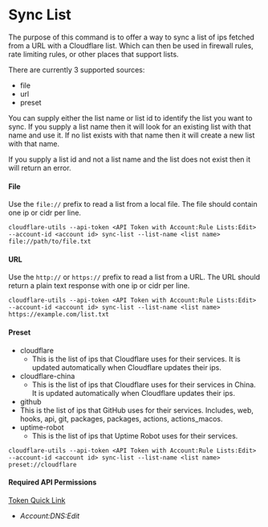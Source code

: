 # Sync List

The purpose of this command is to offer a way to sync a list of ips fetched from a URL with a Cloudflare list. Which can then be used in firewall rules, rate limiting rules, or other places that support lists.

There are currently 3 supported sources:

- file
- url
- preset

You can supply either the list name or list id to identify the list you want to sync. If you supply a list name then it will look for an existing list with that name and use it. If no list exists with that name then it will create a new list with that name.

If you supply a list id and not a list name and the list does not exist then it will return an error.

#### File

Use the `file://` prefix to read a list from a local file. The file should contain one ip or cidr per line.

```shell
cloudflare-utils --api-token <API Token with Account:Rule Lists:Edit> --account-id <account id> sync-list --list-name <list name> file://path/to/file.txt
```

#### URL

Use the `http://` or `https://` prefix to read a list from a URL. The URL should return a plain text response with one ip or cidr per line.

```shell
cloudflare-utils --api-token <API Token with Account:Rule Lists:Edit> --account-id <account id> sync-list --list-name <list name> https://example.com/list.txt
```

#### Preset

- cloudflare
  - This is the list of ips that Cloudflare uses for their services. It is updated automatically when Cloudflare updates their ips.
- cloudflare-china
  - This is the list of ips that Cloudflare uses for their services in China. It is updated automatically when Cloudflare updates their ips.
- github
 - This is the list of ips that GitHub uses for their services. Includes, web, hooks, api, git, packages, packages, actions, actions_macos.
- uptime-robot
    - This is the list of ips that Uptime Robot uses for their services.

```shell
cloudflare-utils --api-token <API Token with Account:Rule Lists:Edit> --account-id <account id> sync-list --list-name <list name> preset://cloudflare
```

#### Required API Permissions

[Token Quick Link](https://dash.cloudflare.com/profile/api-tokens?permissionGroupKeys=%5B%7B%22key%22%3A%22account_rule_lists%22%2C%22type%22%3A%22edit%22%7D%5D&name=Cloudflare+Utils%3A+List+Sync&accountId=*&zoneId=all)

- _Account:DNS:Edit_